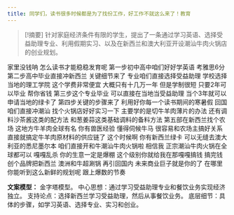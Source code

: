 ```yaml
---
title: 同学们，读书很多时候都是为了找份工作，好工作不就这么来了！教育 
---
```

 > [!摘要]
针对家庭经济条件有限的学生，提出了一条通过学习英语、选择受益助理专业、利用假期实习、以及在新西兰和澳大利亚开设潮汕牛肉火锅店的创业规划。

家里没钱呐
怎么读书才能稳稳发育呢
第一步初中高中咱们好好学英语
考雅思6分
第二步高中毕业直接冲新西兰
关键细节来了
专业咱们直接选择受益助理
学校选择当地的理工学院
这个学费非常便宜
大概只有十几万一年
但是学制很短
只要2年可以毕业
帮你省钱
第三步这个专业毕业
可以直接在当地当受益助理
当个3年就可以申请当地的绿卡了
第四步关键的步骤来了
利用好你每一个读书期间的寒暑假
回国咱们直接冲潮汕
找个火锅店好好实习一下
主要学的是切牛羊肉薄片的办法
还有调料沙茶酱这类的配方法
和葱姜蒜这类基础调料的备料方法
第五部在新西兰找个农场
这地方牛羊肉全球有名
你有兽医经验
懂得伺候牛马
很容易和农场主搞好关系
直接就搞定牛羊肉原材料的供应链了
这个时候啊
你有新西兰绿卡
可以无缝去澳大利亚的悉尼墨尔本
咱们直接开和牛潮汕牛肉火锅啦
相信我
正宗潮汕牛肉火锅在全球都可以
嘎嘎乱杀
你的生意一定是爆棚
这个级别你就给我在那嘎嘎搞钱
搞完钱创个品牌把新西兰
澳洲和牛超涮锅
再引回国内
未来商业巨子就是你的了
在哪里你能听到这么新鲜的规划呢
跟上爆数的节奏

**文案模型：**
金字塔模型。
中心思想：通过学习受益助理专业和餐饮业务实现经济独立。
支持论点：选择新西兰学习受益助理，然后从事餐饮业务。
底层细节：具体的步骤，如学习英语、选择专业、实习和创业。
